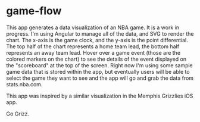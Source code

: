 # game-flow

This app generates a data visualization of an NBA game. It is a work in progress. I'm using Angular to manage all of the data, and SVG to render the chart. The x-axis is the game clock, and the y-axis is the point differential. The top half of the chart represents a home team lead, the bottom half represents an away team lead. Hover over a game event (those are the colored markers on the chart) to see the details of the event displayed on the "scoreboard" at the top of the screen. Right now I'm using some sample game data that is stored within the app, but eventually users will be able to select the game they want to see and the app will go and grab the data from stats.nba.com.

This app was inspired by a similar visualization in the Memphis Grizzlies iOS app.

Go Grizz.
